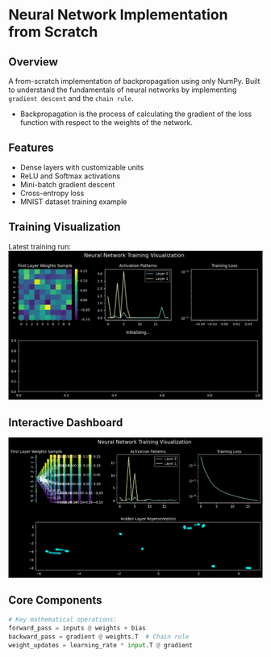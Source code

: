 # Neural Network Implementation from Scratch

## Overview
A from-scratch implementation of backpropagation using only NumPy. Built to understand the fundamentals of neural networks by implementing `gradient descent` and the `chain rule`.

* Backpropagation is the process of calculating the gradient of the loss function with respect to the weights of the network.

## Features
- Dense layers with customizable units
- ReLU and Softmax activations
- Mini-batch gradient descent
- Cross-entropy loss
- MNIST dataset training example

## Training Visualization
Latest training run:
<img src="src/results/run_20250130_191546/training_animation.gif" width="800">

## Interactive Dashboard
<img src="src/results/run_20250130_191546/dashboard/epoch_0090.png" width="800">

## Core Components
```python
# Key mathematical operations:
forward_pass = inputs @ weights + bias
backward_pass = gradient @ weights.T  # Chain rule
weight_updates = learning_rate * input.T @ gradient
```
````markdown